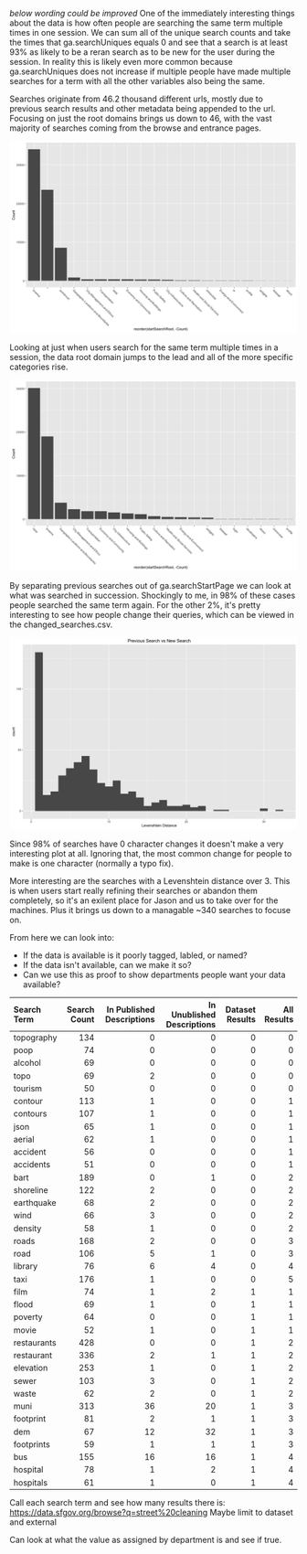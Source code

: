 *below wording could be improved*
One of the immediately interesting things about the data is how often people are searching the same term multiple times in one session. We can sum all of the unique search counts and take the times that ga.searchUniques equals 0 and see that a search is at least 93% as likely to be a reran search as to be new for the user during the session. In reality this is likely even more common because ga.searchUniques does not increase if multiple people have made multiple searches for a term with all the other variables also being the same.

Searches originate from 46.2 thousand different urls, mostly due to previous search results and other metadata being appended to the url. Focusing on just the root domains brings us down to 46, with the vast majority of searches coming from the browse and entrance pages.

![](Figs/search_origination_plot-1.png)

Looking at just when users search for the same term multiple times in a session, the data root domain jumps to the lead and all of the more specific categories rise.

![](Figs/re_search_origination_plot-1.png)

By separating previous searches out of ga.searchStartPage we can look at what was searched in succession. Shockingly to me, in 98% of these cases people searched the same term again. For the other 2%, it's pretty interesting to see how people change their queries, which can be viewed in the changed\_searches.csv.

![](Figs/unnamed-chunk-3-1.png)

Since 98% of searches have 0 character changes it doesn't make a very interesting plot at all. Ignoring that, the most common change for people to make is one character (normally a typo fix).

More interesting are the searches with a Levenshtein distance over 3. This is when users start really refining their searches or abandon them completely, so it's an exilent place for Jason and us to take over for the machines. Plus it brings us down to a managable ~340 searches to focuse on.

From here we can look into:

-   If the data is available is it poorly tagged, labled, or named?
-   If the data isn't available, can we make it so?
-   Can we use this as proof to show departments people want your data available?

| Search Term |  Search Count|  In Published Descriptions|  In Unublished Descriptions|  Dataset Results|  All Results|
|:------------|-------------:|--------------------------:|---------------------------:|----------------:|------------:|
| topography  |           134|                          0|                           0|                0|            0|
| poop        |            74|                          0|                           0|                0|            0|
| alcohol     |            69|                          0|                           0|                0|            0|
| topo        |            69|                          2|                           0|                0|            0|
| tourism     |            50|                          0|                           0|                0|            0|
| contour     |           113|                          1|                           0|                0|            1|
| contours    |           107|                          1|                           0|                0|            1|
| json        |            65|                          1|                           0|                0|            1|
| aerial      |            62|                          1|                           0|                0|            1|
| accident    |            56|                          0|                           0|                0|            1|
| accidents   |            51|                          0|                           0|                0|            1|
| bart        |           189|                          0|                           1|                0|            2|
| shoreline   |           122|                          2|                           0|                0|            2|
| earthquake  |            68|                          2|                           0|                0|            2|
| wind        |            66|                          3|                           0|                0|            2|
| density     |            58|                          1|                           0|                0|            2|
| roads       |           168|                          2|                           0|                0|            3|
| road        |           106|                          5|                           1|                0|            3|
| library     |            76|                          6|                           4|                0|            4|
| taxi        |           176|                          1|                           0|                0|            5|
| film        |            74|                          1|                           2|                1|            1|
| flood       |            69|                          1|                           0|                1|            1|
| poverty     |            64|                          0|                           0|                1|            1|
| movie       |            52|                          1|                           0|                1|            1|
| restaurants |           428|                          0|                           0|                1|            2|
| restaurant  |           336|                          2|                           1|                1|            2|
| elevation   |           253|                          1|                           0|                1|            2|
| sewer       |           103|                          3|                           0|                1|            2|
| waste       |            62|                          2|                           0|                1|            2|
| muni        |           313|                         36|                          20|                1|            3|
| footprint   |            81|                          2|                           1|                1|            3|
| dem         |            67|                         12|                          32|                1|            3|
| footprints  |            59|                          1|                           1|                1|            3|
| bus         |           155|                         16|                          16|                1|            4|
| hospital    |            78|                          1|                           2|                1|            4|
| hospitals   |            61|                          1|                           0|                1|            4|

Call each search term and see how many results there is: <https://data.sfgov.org/browse?q=street%20cleaning> Maybe limit to dataset and external

Can look at what the value as assigned by department is and see if true.
